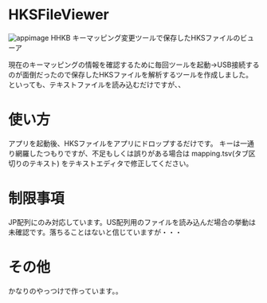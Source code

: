 # HKSFileViewer
![appimage](https://user-images.githubusercontent.com/31182578/83935115-4a13f400-a7f1-11ea-81cb-8759fcfb2225.png)
HHKB キーマッピング変更ツールで保存したHKSファイルのビューア

現在のキーマッピングの情報を確認するために毎回ツールを起動→USB接続するのが面倒だったので保存したHKSファイルを解析するツールを作成しました。といっても、テキストファイルを読み込むだけですが、、


# 使い方
アプリを起動後、HKSファイルをアプリにドロップするだけです。
キーは一通り網羅したつもりですが、不足もしくは誤りがある場合は mapping.tsv(タブ区切りのテキスト) をテキストエディタで修正してください。

# 制限事項
JP配列にのみ対応しています。US配列用のファイルを読み込んだ場合の挙動は未確認です。落ちることはないと信じていますが・・・

# その他
かなりのやっつけで作っています。。